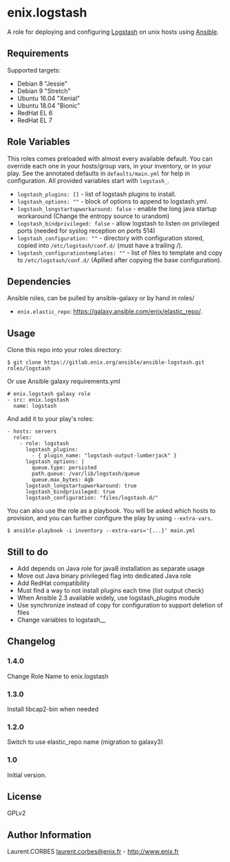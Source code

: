 enix.logstash
=================

A role for deploying and configuring [Logstash](https://www.elastic.co/products/logstash) on unix hosts using [Ansible](http://www.ansible.com/).


Requirements
------------

Supported targets:

- Debian 8 "Jessie"
- Debian 9 "Stretch"
- Ubuntu 16.04 "Xenial"
- Ubuntu 18.04 "Bionic"
- RedHat EL 6
- RedHat EL 7


Role Variables
--------------

This roles comes preloaded with almost every available default. You can override each one in your hosts/group vars, in your inventory, or in your play. See the annotated defaults in `defaults/main.yml` for help in configuration. All provided variables start with `logstash_`.

- `logstash_plugins: []` - list of logstash plugins to install.
- `logstash_options: ""` - block of options to append to logstash.yml.
- `logstash_longstartupworkaround: false` - enable the long java startup workaround (Change the entropy source to urandom)
- `logstash_bindprivileged: false` - allow logstash to listen on privileged ports (needed for syslog reception on ports 514)
- `logstash_configuration: ""` - directory with configuration stored, copied into `/etc/logstash/conf.d/` (must have a trailing /).
- `logstash_configurationtemplates: ""` - list of files to template and copy to `/etc/logstash/conf.d/` (Apllied after copying the base configuration).

Dependencies
------------

Ansible roles, can be pulled by ansible-galaxy or by hand in roles/

- `enix.elastic_repo`: https://galaxy.ansible.com/enix/elastic_repo/.


Usage
-----

Clone this repo into your roles directory:

    $ git clone https://gitlab.enix.org/ansible/ansible-logstash.git roles/logstash

Or use Ansible galaxy requirements.yml

    # enix.logstash galaxy role
    - src: enix.logstash
      name: logstash

And add it to your play's roles:

    - hosts: servers
      roles:
        - role: logstash
          logstash_plugins:
            - { plugin_name: "logstash-output-lumberjack" }
          logstash_options: |
            queue.type: persisted
            path.queue: /var/lib/logstash/queue
            queue.max_bytes: 4gb
          logstash_longstartupworkaround: true
          logstash_bindprivileged: true
          logstash_configuration: "files/logstash.d/"


You can also use the role as a playbook. You will be asked which hosts to provision, and you can further configure the play by using `--extra-vars`.

    $ ansible-playbook -i inventory --extra-vars='{...}' main.yml


Still to do
-----------

- Add depends on Java role for java8 installation as separate usage
- Move out Java binary privileged flag into dedicated Java role
- Add RedHat compatibility
- Must find a way to not install plugins each time (list output check)
- When Ansible 2.3 available widely, use logstash_plugins module
- Use synchronize instead of copy for configuration to support deletion of files
- Change variables to logstash__

Changelog
---------

### 1.4.0

Change Role Name to enix.logstash

### 1.3.0

Install libcap2-bin when needed

### 1.2.0

Switch to use elastic_repo name (migration to galaxy3)

### 1.0

Initial version.

License
-------

GPLv2

Author Information
------------------

Laurent.CORBES <laurent.corbes@enix.fr> - http://www.enix.fr
